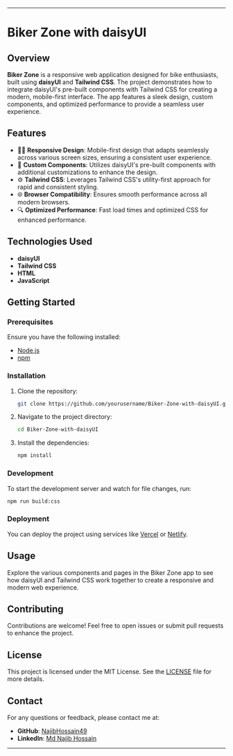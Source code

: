 

---

# Biker Zone with daisyUI

## Overview

**Biker Zone** is a responsive web application designed for bike enthusiasts, built using **daisyUI** and **Tailwind CSS**. The project demonstrates how to integrate daisyUI's pre-built components with Tailwind CSS for creating a modern, mobile-first interface. The app features a sleek design, custom components, and optimized performance to provide a seamless user experience.

## Features

- 🚴‍♂️ **Responsive Design**: Mobile-first design that adapts seamlessly across various screen sizes, ensuring a consistent user experience.
- 🎨 **Custom Components**: Utilizes daisyUI's pre-built components with additional customizations to enhance the design.
- ⚙️ **Tailwind CSS**: Leverages Tailwind CSS's utility-first approach for rapid and consistent styling.
- 🌐 **Browser Compatibility**: Ensures smooth performance across all modern browsers.
- 🔍 **Optimized Performance**: Fast load times and optimized CSS for enhanced performance.

## Technologies Used

- **daisyUI**
- **Tailwind CSS**
- **HTML**
- **JavaScript**

## Getting Started

### Prerequisites

Ensure you have the following installed:

- [Node.js](https://nodejs.org/)
- [npm](https://www.npmjs.com/)

### Installation

1. Clone the repository:
   ```bash
   git clone https://github.com/yourusername/Biker-Zone-with-daisyUI.git
   ```
2. Navigate to the project directory:
   ```bash
   cd Biker-Zone-with-daisyUI
   ```
3. Install the dependencies:
   ```bash
   npm install
   ```

### Development

To start the development server and watch for file changes, run:
```bash
npm run build:css
```

### Deployment

You can deploy the project using services like [Vercel](https://vercel.com/) or [Netlify](https://www.netlify.com/).

## Usage

Explore the various components and pages in the Biker Zone app to see how daisyUI and Tailwind CSS work together to create a responsive and modern web experience.

## Contributing

Contributions are welcome! Feel free to open issues or submit pull requests to enhance the project.

## License

This project is licensed under the MIT License. See the [LICENSE](LICENSE) file for more details.

## Contact

For any questions or feedback, please contact me at:

- **GitHub**: [NajibHossain49](https://github.com/NajibHossain49)
- **LinkedIn**: [Md Najib Hossain](https://www.linkedin.com/in/md-najib-hossain/)

---
